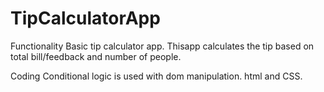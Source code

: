 # TipCalculatorApp
Functionality
Basic tip calculator app.
Thisapp calculates the tip based on total bill/feedback and number of people.

Coding
Conditional logic is used with dom manipulation.
html and CSS.
